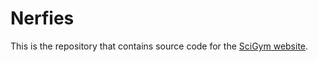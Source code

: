 # Nerfies

This is the repository that contains source code for the [SciGym website](https://scigym.github.io).

